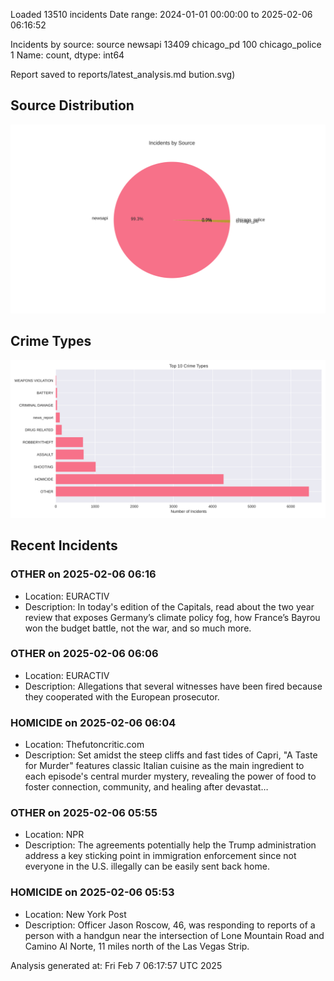 
Loaded 13510 incidents
Date range: 2024-01-01 00:00:00 to 2025-02-06 06:16:52

Incidents by source:
source
newsapi           13409
chicago_pd          100
chicago_police        1
Name: count, dtype: int64

Report saved to reports/latest_analysis.md
bution.svg)

## Source Distribution
![Source Distribution](images/source_distribution.svg)

## Crime Types
![Crime Types](images/crime_types.svg)

## Recent Incidents

### OTHER on 2025-02-06 06:16
- Location: EURACTIV
- Description: In today's edition of the Capitals, read about the two year review that exposes Germany’s climate policy fog, how France’s Bayrou won the budget battle, not the war, and so much more.


### OTHER on 2025-02-06 06:06
- Location: EURACTIV
- Description: Allegations that several witnesses have been fired because they cooperated with the European prosecutor.


### HOMICIDE on 2025-02-06 06:04
- Location: Thefutoncritic.com
- Description: Set amidst the steep cliffs and fast tides of Capri, "A Taste for Murder" features classic Italian cuisine as the main ingredient to each episode's central murder mystery, revealing the power of food to foster connection, community, and healing after devastat…


### OTHER on 2025-02-06 05:55
- Location: NPR
- Description: The agreements potentially help the Trump administration address a key sticking point in immigration enforcement since not everyone in the U.S. illegally can be easily sent back home.


### HOMICIDE on 2025-02-06 05:53
- Location: New York Post
- Description: Officer Jason Roscow, 46, was responding to reports of a person with a handgun near the intersection of Lone Mountain Road and Camino Al Norte, 11 miles north of the Las Vegas Strip.

Analysis generated at: Fri Feb  7 06:17:57 UTC 2025
